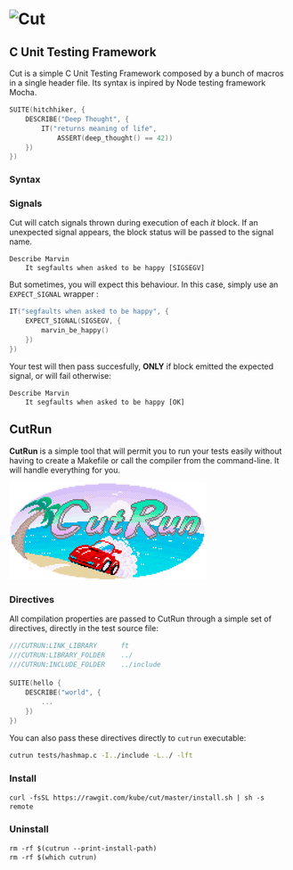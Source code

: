 
# ![Cut](https://cdn.rawgit.com/kube/cut/master/images/cut.svg)

## C Unit Testing Framework


Cut is a simple C Unit Testing Framework composed by a bunch of macros in a single header file. Its syntax is inpired by Node testing framework Mocha.


```c
SUITE(hitchhiker, {
    DESCRIBE("Deep Thought", {
        IT("returns meaning of life",
            ASSERT(deep_thought() == 42))
    })
})

```

### Syntax



### Signals
Cut will catch signals thrown during execution of each *it* block. If an unexpected signal appears, the block status will be passed to the signal name.

```
Describe Marvin
    It segfaults when asked to be happy [SIGSEGV]
```

But sometimes, you will expect this behaviour. In this case, simply use an `EXPECT_SIGNAL` wrapper :

```c
IT("segfaults when asked to be happy", {
    EXPECT_SIGNAL(SIGSEGV, {
        marvin_be_happy()
    })
})
```

Your test will then pass succesfully, **ONLY** if block emitted the expected signal, or will fail otherwise:
```
Describe Marvin
    It segfaults when asked to be happy [OK]
```

## CutRun
**CutRun** is a simple tool that will permit you to run your tests easily without having to create a Makefile or call the compiler from the command-line. It will handle everything for you.

![CutRun](./images/cutrun.png)


### Directives

All compilation properties are passed to CutRun through a simple set of directives, directly in the test source file:

```c
///CUTRUN:LINK_LIBRARY      ft
///CUTRUN:LIBRARY_FOLDER    ../
///CUTRUN:INCLUDE_FOLDER    ../include

SUITE(hello {
	DESCRIBE("world", {
		...
	})
})
```

You can also pass these directives directly to `cutrun` executable:

```sh
cutrun tests/hashmap.c -I../include -L../ -lft
```


### Install
```
curl -fsSL https://rawgit.com/kube/cut/master/install.sh | sh -s remote
```

### Uninstall

```
rm -rf $(cutrun --print-install-path)
rm -rf $(which cutrun)
```
